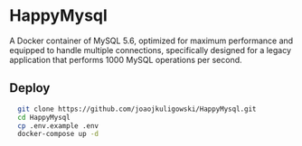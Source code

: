 
# HappyMysql

A Docker container of MySQL 5.6, optimized for maximum performance and equipped to handle multiple connections, specifically designed for a legacy application that performs 1000 MySQL operations per second.


## Deploy

```bash
  git clone https://github.com/joaojkuligowski/HappyMysql.git
  cd HappyMysql
  cp .env.example .env
  docker-compose up -d
```
    
